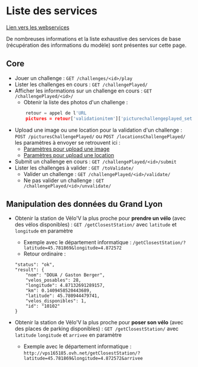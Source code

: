 # Liste des services

[Lien vers les webservices](http://vps165185.ovh.net/)

De nombreuses informations et la liste exhaustive des services de base (récupération des informations du modèle) sont présentes sur cette page.

## Core

- Jouer un challenge : `GET /challenges/<id>/play`
- Lister les challenges en cours : `GET /challengePlayed/`
- Afficher les informations sur un challenge en cours : `GET /challengePlayed/<id>/`
    - Obtenir la liste des photos d'un challenge :
    ```python
        retour = appel de l'URL
        pictures = retour['validationitem']['picturechallengeplayed_set']
    ```
- Upload une image ou une location pour la validation d'un challenge : `POST /picturesChallengePlayed/` ou `POST /locationsChallengePlayed/` les paramètres à envoyer se retrouvent ici :
    - [Paramètres pour upload une image](http://vps165185.ovh.net/picturesChallengePlayed/)
    - [Paramètres pour upload une location](http://vps165185.ovh.net/locationsChallengePlayed/)
- Submit un challenge en cours : `GET /challengePlayed/<id>/submit`
- Lister les challenges à valider : `GET /toValidate/`
    - Valider un challenge : `GET /challengePlayed/<id>/validate/`
    - Ne pas valider un challenge : `GET /challengePlayed/<id>/unvalidate/`


## Manipulation des données du Grand Lyon

- Obtenir la station de Vélo'V la plus proche pour **prendre un vélo** (avec des vélos disponibles) : `GET /getClosestStation/` avec `latitude` et `longitude` en paramètre
    - Exemple avec le département informatique : `/getClosestStation/?latitude=45.781869&longitude=4.872572`
    - Retour ordinaire :
    ```
    "status": "ok",
    "result": {
        "nom": "DOUA / Gaston Berger",
        "velos_posables": 28,
        "longitude": 4.87132691289157,
        "km": 0.1409458520443689,
        "latitude": 45.780944479741,
        "velos_disponibles": 1,
        "id": "10102"
    }
    ```
- Obtenir la station de Vélo'V la plus proche pour **poser son vélo** (avec des places de parking disponibles) : `GET /getClosestStation/` avec `latitude` `longitude` et `arrivee` en paramètre

    - Exemple avec le département informatique : `http://vps165185.ovh.net/getClosestStation/?latitude=45.781869&longitude=4.872572&arrivee`